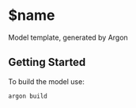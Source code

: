 # $name

Model template, generated by Argon

## Getting Started

To build the model use:

```bash
argon build
```
